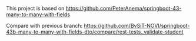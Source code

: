 This project is based on https://github.com/PeterAnema/springboot-43-many-to-many-with-fields 

Compare with previous branch:
https://github.com/BvSiT-NOVI/springboot-43b-many-to-many-with-fields-dto/compare/rest-tests..validate-student

